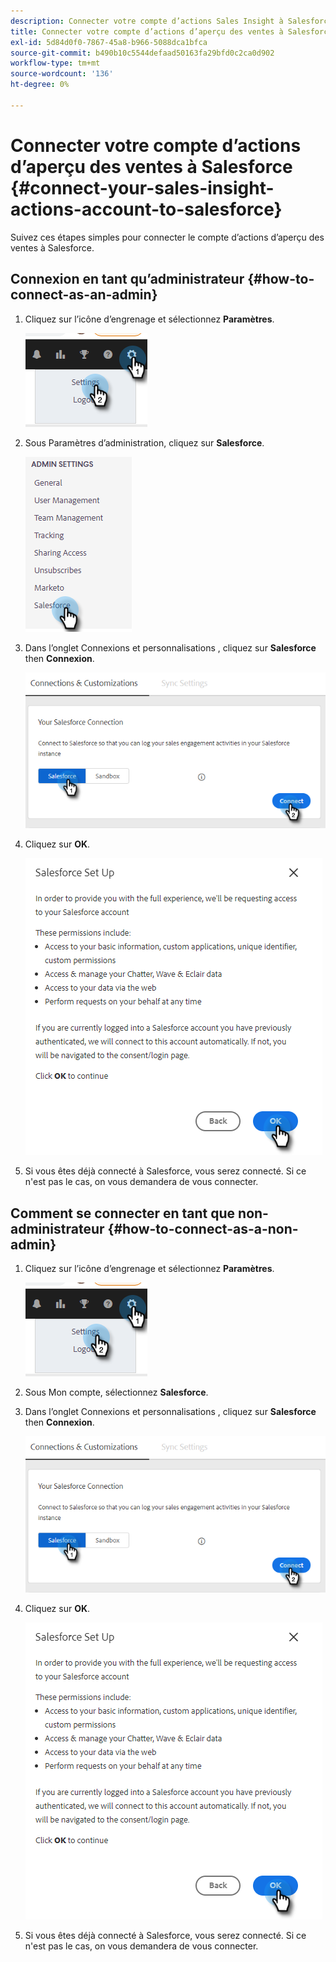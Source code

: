 ```yaml
---
description: Connecter votre compte d’actions Sales Insight à Salesforce - Documents Marketo - Documentation du produit
title: Connecter votre compte d’actions d’aperçu des ventes à Salesforce
exl-id: 5d84d0f0-7867-45a8-b966-5088dca1bfca
source-git-commit: b490b10c5544defaad50163fa29bfd0c2ca0d902
workflow-type: tm+mt
source-wordcount: '136'
ht-degree: 0%

---
```


# Connecter votre compte d’actions d’aperçu des ventes à Salesforce {#connect-your-sales-insight-actions-account-to-salesforce}

Suivez ces étapes simples pour connecter le compte d’actions d’aperçu des ventes à Salesforce.

## Connexion en tant qu’administrateur {#how-to-connect-as-an-admin}

1. Cliquez sur l’icône d’engrenage et sélectionnez **Paramètres**.

   ![](assets/connect-your-marketo-sales-account-to-salesforce-1.png)

1. Sous Paramètres d’administration, cliquez sur **Salesforce**.

   ![](assets/connect-your-marketo-sales-account-to-salesforce-2.png)

1. Dans l’onglet Connexions et personnalisations , cliquez sur **Salesforce** then **Connexion**.

   ![](assets/connect-your-marketo-sales-account-to-salesforce-3.png)

1. Cliquez sur **OK**.

   ![](assets/connect-your-marketo-sales-account-to-salesforce-4.png)

1. Si vous êtes déjà connecté à Salesforce, vous serez connecté. Si ce n&#39;est pas le cas, on vous demandera de vous connecter.

## Comment se connecter en tant que non-administrateur {#how-to-connect-as-a-non-admin}

1. Cliquez sur l’icône d’engrenage et sélectionnez **Paramètres**.

   ![](assets/connect-your-marketo-sales-account-to-salesforce-5.png)

1. Sous Mon compte, sélectionnez **Salesforce**.

1. Dans l’onglet Connexions et personnalisations , cliquez sur **Salesforce** then **Connexion**.

   ![](assets/connect-your-marketo-sales-account-to-salesforce-7.png)

1. Cliquez sur **OK**.

   ![](assets/connect-your-marketo-sales-account-to-salesforce-8.png)

1. Si vous êtes déjà connecté à Salesforce, vous serez connecté. Si ce n&#39;est pas le cas, on vous demandera de vous connecter.
